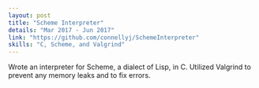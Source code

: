 ```yaml
---
layout: post
title: "Scheme Interpreter"
details: "Mar 2017 - Jun 2017"
link: "https://github.com/connellyj/SchemeInterpreter"
skills: "C, Scheme, and Valgrind"
---
```


Wrote an interpreter for Scheme, a dialect of Lisp, in C.
Utilized Valgrind to prevent any memory leaks and to fix errors.
